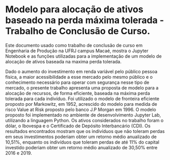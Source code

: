 # Modelo para alocação de ativos baseado na perda máxima tolerada - Trabalho de Conclusão de Curso.
Este documento usado como trabalho de conclusão de curso em Engenharia de Produção na UFRJ campus Macaé, mostra o Jupyter Notebook e as funções utilizadas para a implementação de um modelo de alocação de ativos baseada na maxima perda tolerada.

Dado o aumento do investimento em renda variável pelo público pessoa física, a maior acessibilidade a esse mercado pelo mesmo público e o conhecimento necessário para operar com segurança nesse tipo de mercado, o presente trabalho apresenta uma proposta de modelo para a alocação de recursos, de forma eficiente, baseada na máxima perda tolerada para cada indivíduo. Foi utilizado o modelo de fronteira eficiente proposto por Markowitz, em 1952, acrescido do modelo para medida de risco Value at Risk proposto pelo banco J.P Morgan em 1996. O modelo proposto foi implementado no ambiente de desenvolvimento Jupyter Lab, utilizando a linguagem Python. Os ativos considerados no trabalho foram o dólar, o Ibovespa e o Certificado de Depósito Interbancário (CDI). Os resultados encontrados mostram que os indivíduos que não toleram perdas em seus investimentos poderiam obter um retorno médio anualizado de 10,51%, enquanto os indivíduos que toleram perdas de até 11% do capital investido poderiam obter um retorno médio anualizado de 30,50% entre 2016 e 2019.
